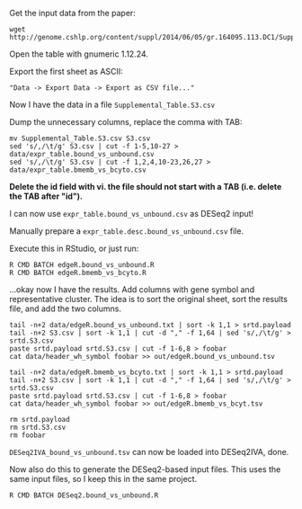 Get the input data from the paper:

```
wget http://genome.cshlp.org/content/suppl/2014/06/05/gr.164095.113.DC1/Supplemental_Table.S3.xlsx
```

Open the table with gnumeric 1.12.24.

Export the first sheet as ASCII:

```
"Data -> Export Data -> Export as CSV file..."
```

Now I have the data in a file `Supplemental_Table.S3.csv`

Dump the unnecessary columns, replace the comma with TAB:

```
mv Supplemental_Table.S3.csv S3.csv
sed 's/,/\t/g' S3.csv | cut -f 1-5,10-27 > data/expr_table.bound_vs_unbound.csv
sed 's/,/\t/g' S3.csv | cut -f 1,2,4,10-23,26,27 > data/expr_table.bmemb_vs_bcyto.csv
```

**Delete the id field with vi. the file should not start with a TAB (i.e. delete the TAB after "id").**

I can now use `expr_table.bound_vs_unbound.csv` as DESeq2 input!

Manually prepare a `expr_table.desc.bound_vs_unbound.csv` file.

Execute this in RStudio, or just run:

```
R CMD BATCH edgeR.bound_vs_unbound.R
R CMD BATCH edgeR.bmemb_vs_bcyto.R
```

...okay now I have the results. Add columns with gene symbol and representative cluster. The idea is to sort the original sheet, sort the results file, and add the two columns.


```
tail -n+2 data/edgeR.bound_vs_unbound.txt | sort -k 1,1 > srtd.payload
tail -n+2 S3.csv | sort -k 1,1 | cut -d "," -f 1,64 | sed 's/,/\t/g' > srtd.S3.csv
paste srtd.payload srtd.S3.csv | cut -f 1-6,8 > foobar 
cat data/header_wh_symbol foobar >> out/edgeR.bound_vs_unbound.tsv

tail -n+2 data/edgeR.bmemb_vs_bcyto.txt | sort -k 1,1 > srtd.payload
tail -n+2 S3.csv | sort -k 1,1 | cut -d "," -f 1,64 | sed 's/,/\t/g' > srtd.S3.csv
paste srtd.payload srtd.S3.csv | cut -f 1-6,8 > foobar 
cat data/header_wh_symbol foobar >> out/edgeR.bmemb_vs_bcyt.tsv

rm srtd.payload
rm srtd.S3.csv
rm foobar

```

`DESeq2IVA_bound_vs_unbound.tsv` can now be loaded into DESeq2IVA, done.

Now also do this to generate the DESeq2-based input files. This uses the same input files, so I keep this in the same project.
```
R CMD BATCH DESeq2.bound_vs_unbound.R
```

